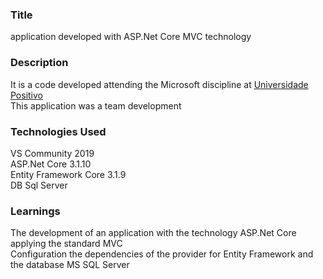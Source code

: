 ### __Title__ 

application developed with ASP.Net Core MVC technology

### __Description__

It is a code developed attending the Microsoft discipline at [Universidade Positivo](https://www.up.edu.br/institucional) </br>
This application was a team development</br>

### __Technologies Used__

VS Community 2019 </br>
ASP.Net Core 3.1.10</br>
Entity Framework Core 3.1.9</br>
DB Sql Server

### __Learnings__

The development of an application with the technology ASP.Net Core applying the standard MVC</br>
Configuration the dependencies of the provider for Entity Framework and the database MS SQL Server
